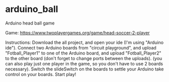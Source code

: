 # arduino_ball
Arduino head ball game


Game: 
https://www.twoplayergames.org/game/head-soccer-2-player

Instructions:
Download the all project, and open your ide (I'm using "Arduino ide").  Connect two Arduino boards from "circuit playground", and upload "Fotball_Player1" to one of the Arduino board, and upload "Fotball_Player2" to the other board (don't forget to change ports between the uploads).
(you can also play just one player in the game, so you don't have to use 2 boards necessary).
Switch the slideSwitch on the boards to settle your Arduino take control on your boards.
Start play! 


